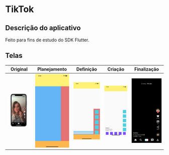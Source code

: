 # TikTok

## Descrição do aplicativo

Feito para fins de estudo do SDK Flutter.

## Telas

|                         Original                         |                    Planejamento                    |                     Definição                      |                      Criação                       |                     Finalização                      |
| :------------------------------------------------------: | :------------------------------------------------: | :------------------------------------------------: | :------------------------------------------------: | :--------------------------------------------------: |
| <img src="../imagens/tiktok-original.png" width="200" /> | <img src="../imagens/tiktok-01.png" width="200" /> | <img src="../imagens/tiktok-02.png" width="200" /> | <img src="../imagens/tiktok-03.png" width="200" /> | <img src="../imagens/tiktok-demo.png" width="200" /> |
